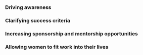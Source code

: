 ### Driving awareness

### Clarifying success criteria

### Increasing sponsorship and mentorship opportunities

### Allowing women to fit work into their lives